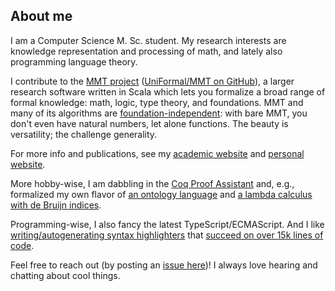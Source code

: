 <!-- note to self: mirror this self-description both at https://github.com/ComFreek/ComFreek/blob/master/README.md and https://stackoverflow.com/users/edit/603003!
                   If you change one, change the other, too! -->
## About me

I am a Computer Science M. Sc. student. My research interests are knowledge representation and processing of math, and lately also programming language theory.

I contribute to the [MMT project](https://uniformal.github.io/) ([UniFormal/MMT on GitHub](https://github.com/UniFormal/MMT)), a larger research software written in Scala which lets you formalize a broad range of formal knowledge: math, logic, type theory, and foundations. MMT and many of its algorithms are [foundation-independent](https://kwarc.info/people/frabe/Research/rabe_future_15.pdf): with bare MMT, you don't even have natural numbers, let alone functions. The beauty is versatility; the challenge generality.

For more info and publications, see my [academic website](https://kwarc.info/people/nroux/) and [personal website](https://navid-roux.netlify.app/).

More hobby-wise, I am dabbling in the [Coq Proof Assistant](https://coq.inria.fr/) and, e.g., formalized my own flavor of [an ontology language](https://github.com/ComFreek/basic-ontology-language) and [a lambda calculus with de Bruijn indices](https://github.com/ComFreek/lambda-coq).

Programming-wise, I also fancy the latest TypeScript/ECMAScript. And I like [writing/autogenerating syntax highlighters](https://github.com/ComFreek/mmtpygments) that [succeed on over 15k lines of code](https://comfreek.github.io/mmtpygments/mmtpygments/test/index.html).


Feel free to reach out (by posting an [issue here](https://github.com/ComFreek/ComFreek/issues/new))! I always love hearing and chatting about cool things.
